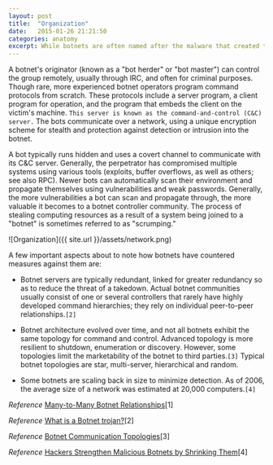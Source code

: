 ```yaml
---
layout: post
title:  "Organization"
date:   2015-01-26 21:21:50
categories: anatomy
excerpt: While botnets are often named after the malware that created them, multiple botnets typically use the same malware, but are operated by different entities.`[1]`
---
```


A botnet's originator (known as a "bot herder" or "bot master") can control the group remotely, usually through IRC, and often for criminal purposes. Though rare, more experienced botnet operators program command protocols from scratch. These protocols include a server program, a client program for operation, and the program that embeds the client on the victim's machine.  `This server is known as the command-and-control (C&C) server.` The bots communicate over a network, using a unique encryption scheme for stealth and protection against detection or intrusion into the botnet.

A bot typically runs hidden and uses a covert channel to communicate with its C&C server. Generally, the perpetrator has compromised multiple systems using various tools (exploits, buffer overflows, as well as others; see also RPC). Newer bots can automatically scan their environment and propagate themselves using vulnerabilities and weak passwords. Generally, the more vulnerabilities a bot can scan and propagate through, the more valuable it becomes to a botnet controller community. The process of stealing computing resources as a result of a system being joined to a "botnet" is sometimes referred to as "scrumping."

![Organization]({{ site.url }}/assets/network.png)

A few important aspects about to note how botnets have countered measures against them are:  

* Botnet servers are typically redundant, linked for greater redundancy so as to reduce the threat of a takedown. Actual botnet communities usually consist of one or several controllers that rarely have highly developed command hierarchies; they rely on individual peer-to-peer relationships.`[2]`

* Botnet architecture evolved over time, and not all botnets exhibit the same topology for command and control. Advanced topology is more resilient to shutdown, enumeration or discovery. However, some topologies limit the marketability of the botnet to third parties.`[3]` Typical botnet topologies are star, multi-server, hierarchical and random.

* Some botnets are scaling back in size to minimize detection. As of 2006, the average size of a network was estimated at 20,000 computers.`[4]`



*Reference* [Many-to-Many Botnet Relationships](https://www.damballa.com/downloads/d_pubs/WP%20Many-to-Many%20Botnet%20Relationships%20%282009-05-21%29.pdf)[1]

*Reference* [What is a Botnet trojan?](http://www.dslreports.com/faq/14158)[2]

*Reference* [Botnet Communication Topologies](https://www.damballa.com/downloads/r_pubs/WP%20Botnet%20Communications%20Primer%20%282009-06-04%29.pdf)[3]

*Reference* [Hackers Strengthen Malicious Botnets by Shrinking Them](http://www.computer.org/csdl/mags/co/2006/04/r4017.pdf)[4]